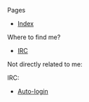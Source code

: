 <!DOCTYPE html>
<html>
<head>
<meta charset="UTF-8" />
<!-- <meta http-equiv="refresh" content="60" /> -->
<meta name="description" content="Navigation bar" />
<meta name="author" content="Mikaela Suomalainen" />
<link rel="canonical" href="https://mkaysi.github.io/navbar.html">
<title>Navigation bar</title>
<link rel="stylesheet" type="text/css" href="css.css" />
</head>
<body>

Pages

* <a href="index.real.html" target="right">Index</a>

Where to find me?

<!--
* <a href="pages/on-topic.html" target="right">On-topic sites</a>
-->
<!-- I cannot call IRC as on-topic nor off-topic -->
* <a href="pages/irc.html" target="right">IRC</a>
<!--
* <a href="pages/off-topic.html" target="right">Off-topic sites (Social Media)</a>
-->

Not directly related to me:

IRC:

* <a href="pages/external/identifying.html" target="right">Auto-login</a>

</body>
</html>
<!-- vim : set ft=html -->
